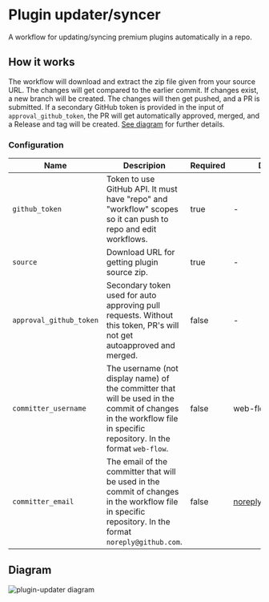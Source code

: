 # Plugin updater/syncer

A workflow for updating/syncing premium plugins automatically in a repo.

## How it works

The workflow will download and extract the zip file given from your source URL. The changes will get compared to the earlier commit. If changes exist, a new branch will be created. The changes will then get pushed, and a PR is submitted.
If a secondary GitHub token is provided in the input of `approval_github_token`, the PR will get automatically approved, merged, and a Release and tag will be created.
[See diagram](#Diagram) for further details.

### Configuration

| Name                    | Descripion                                                                                                                                                         | Required | Default            |
| ----------------------- | ------------------------------------------------------------------------------------------------------------------------------------------------------------------ | -------- | ------------------ |
| `github_token`          | Token to use GitHub API. It must have "repo" and "workflow" scopes so it can push to repo and edit workflows.                                                      | true     | -                  |
| `source`                | Download URL for getting plugin source zip.                                                                                                                        | true     | -                  |
| `approval_github_token` | Secondary token used for auto approving pull requests. Without this token, PR's will not get autoapproved and merged.                                              | false    | -                  |
| `committer_username`    | The username (not display name) of the committer that will be used in the commit of changes in the workflow file in specific repository. In the format `web-flow`. | false    | web-flow           |
| `committer_email`       | The email of the committer that will be used in the commit of changes in the workflow file in specific repository. In the format `noreply@github.com`.             | false    | noreply@github.com |

## Diagram

![plugin-updater diagram](https://user-images.githubusercontent.com/25268506/122348486-81ac9480-cf4b-11eb-941d-1c4a48f32cef.png)
